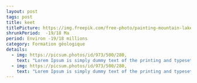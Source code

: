 ```yaml
---
layout: post
tags: post
title: keet
titlePicture: https://img.freepik.com/free-photo/painting-mountain-lake-with-mountain-background_188544-9126.jpg
shrunkPeriod:  -19/18 Ma
period: Environ -19/18 millions
category: Formation géologique
details:
  - img: https://picsum.photos/id/973/500/280,
    text: "Lorem Ipsum is simply dummy text of the printing and typesetting industry. Lorem Ipsum has been the industry's standard dummy text ever since the 1500s, when an unknown printer took a galley of type and scrambled it to make a type specimen book. It has survived not only five centuries, but also the leap into electronic typesetting, remaining essentially unchanged. It was popularised in the 1960s with the release of Letraset sheets containing Lorem Ipsum passages, and more recently with desktop publishing software like Aldus PageMaker including versions of Lorem Ipsum."
  - img: https://picsum.photos/id/973/500/280,
    text: "Lorem Ipsum is simply dummy text of the printing and typesetting industry. Lorem Ipsum has been the industry's standard dummy text ever since the 1500s, when an unknown printer took a galley of type and scrambled it to make a type specimen book. It has survived not only five centuries, but also the leap into electronic typesetting, remaining essentially unchanged. It was popularised in the 1960s with the release of Letraset sheets containing Lorem Ipsum passages, and more recently with desktop publishing software like Aldus PageMaker including versions of Lorem Ipsum."
---
```

